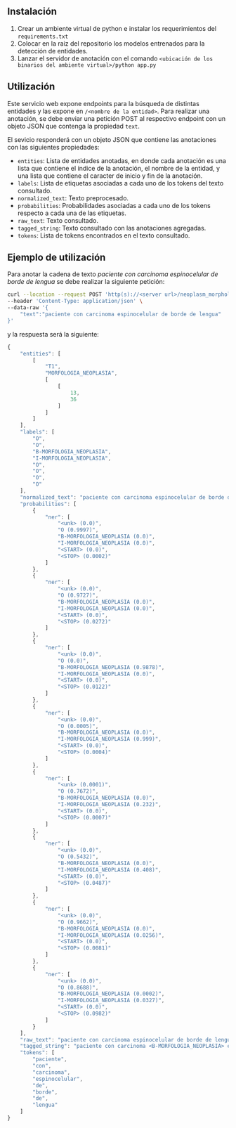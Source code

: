 ## Instalación

1. Crear un ambiente virtual de python e instalar los requerimientos del `requirements.txt`
2. Colocar en la raiz del repositorio los modelos entrenados para la detección de entidades.
3. Lanzar el servidor de anotación con el comando `<ubicación de los binarios del ambiente virtual>/python app.py`

## Utilización

Este servicio web expone endpoints para la búsqueda de distintas entidades y las expone en `/<nombre de la entidad>`. Para realizar una anotación, se debe enviar una petición POST al respectivo endpoint con un objeto JSON que contenga la propiedad `text`.

El sevicio responderá con un objeto JSON que contiene las anotaciones con las siguientes propiedades:

* `entities`: Lista de entidades anotadas, en donde cada anotación es una lista que contiene el índice de la anotación, el nombre de la entidad, y una lista que contiene el caracter de inicio y fin de la anotación.
* `labels`: Lista de etiquetas asociadas a cada uno de los tokens del texto consultado.
* `normalized_text`: Texto preprocesado.
* `probabilities`: Probabilidades asociadas a cada uno de los tokens respecto a cada una de las etiquetas.
* `raw_text`: Texto consultado.
* `tagged_string`: Texto consultado con las anotaciones agregadas.
* `tokens`: Lista de tokens encontrados en el texto consultado.

## Ejemplo de utilización

Para anotar la cadena de texto *paciente con carcinoma espinocelular de borde de lengua* se debe realizar la siguiente petición:

```bash
curl --location --request POST 'http(s)://<server url>/neoplasm_morphologies' \
--header 'Content-Type: application/json' \
--data-raw '{
    "text":"paciente con carcinoma espinocelular de borde de lengua"
}'
```

y la respuesta será la siguiente:

```javascript
{
    "entities": [
        [
            "T1",
            "MORFOLOGIA_NEOPLASIA",
            [
                [
                    13,
                    36
                ]
            ]
        ]
    ],
    "labels": [
        "O",
        "O",
        "B-MORFOLOGIA_NEOPLASIA",
        "I-MORFOLOGIA_NEOPLASIA",
        "O",
        "O",
        "O",
        "O"
    ],
    "normalized_text": "paciente con carcinoma espinocelular de borde de lengua",
    "probabilities": [
        {
            "ner": [
                "<unk> (0.0)",
                "O (0.9997)",
                "B-MORFOLOGIA_NEOPLASIA (0.0)",
                "I-MORFOLOGIA_NEOPLASIA (0.0)",
                "<START> (0.0)",
                "<STOP> (0.0002)"
            ]
        },
        {
            "ner": [
                "<unk> (0.0)",
                "O (0.9727)",
                "B-MORFOLOGIA_NEOPLASIA (0.0)",
                "I-MORFOLOGIA_NEOPLASIA (0.0)",
                "<START> (0.0)",
                "<STOP> (0.0272)"
            ]
        },
        {
            "ner": [
                "<unk> (0.0)",
                "O (0.0)",
                "B-MORFOLOGIA_NEOPLASIA (0.9878)",
                "I-MORFOLOGIA_NEOPLASIA (0.0)",
                "<START> (0.0)",
                "<STOP> (0.0122)"
            ]
        },
        {
            "ner": [
                "<unk> (0.0)",
                "O (0.0005)",
                "B-MORFOLOGIA_NEOPLASIA (0.0)",
                "I-MORFOLOGIA_NEOPLASIA (0.999)",
                "<START> (0.0)",
                "<STOP> (0.0004)"
            ]
        },
        {
            "ner": [
                "<unk> (0.0001)",
                "O (0.7672)",
                "B-MORFOLOGIA_NEOPLASIA (0.0)",
                "I-MORFOLOGIA_NEOPLASIA (0.232)",
                "<START> (0.0)",
                "<STOP> (0.0007)"
            ]
        },
        {
            "ner": [
                "<unk> (0.0)",
                "O (0.5432)",
                "B-MORFOLOGIA_NEOPLASIA (0.0)",
                "I-MORFOLOGIA_NEOPLASIA (0.408)",
                "<START> (0.0)",
                "<STOP> (0.0487)"
            ]
        },
        {
            "ner": [
                "<unk> (0.0)",
                "O (0.9662)",
                "B-MORFOLOGIA_NEOPLASIA (0.0)",
                "I-MORFOLOGIA_NEOPLASIA (0.0256)",
                "<START> (0.0)",
                "<STOP> (0.0081)"
            ]
        },
        {
            "ner": [
                "<unk> (0.0)",
                "O (0.8688)",
                "B-MORFOLOGIA_NEOPLASIA (0.0002)",
                "I-MORFOLOGIA_NEOPLASIA (0.0327)",
                "<START> (0.0)",
                "<STOP> (0.0982)"
            ]
        }
    ],
    "raw_text": "paciente con carcinoma espinocelular de borde de lengua",
    "tagged_string": "paciente con carcinoma <B-MORFOLOGIA_NEOPLASIA> espinocelular <I-MORFOLOGIA_NEOPLASIA> de borde de lengua",
    "tokens": [
        "paciente",
        "con",
        "carcinoma",
        "espinocelular",
        "de",
        "borde",
        "de",
        "lengua"
    ]
}
```